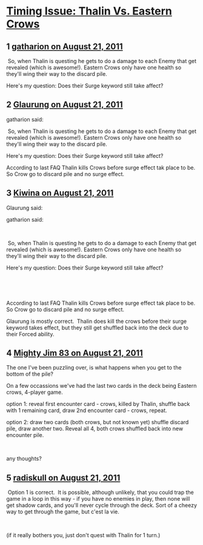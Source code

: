# [Timing Issue: Thalin Vs. Eastern Crows](https://community.fantasyflightgames.com/topic/51905-timing-issue-thalin-vs-eastern-crows/)

## 1 [gatharion on August 21, 2011](https://community.fantasyflightgames.com/topic/51905-timing-issue-thalin-vs-eastern-crows/?do=findComment&comment=517627)

 So, when Thalin is questing he gets to do a damage to each Enemy that get revealed (which is awesome!). Eastern Crows only have one health so they'll wing their way to the discard pile.

Here's my question: Does their Surge keyword still take affect?

## 2 [Glaurung on August 21, 2011](https://community.fantasyflightgames.com/topic/51905-timing-issue-thalin-vs-eastern-crows/?do=findComment&comment=517642)

gatharion said:

 So, when Thalin is questing he gets to do a damage to each Enemy that get revealed (which is awesome!). Eastern Crows only have one health so they'll wing their way to the discard pile.

Here's my question: Does their Surge keyword still take affect?



According to last FAQ Thalin kills Crows before surge effect tak place to be. So Crow go to discard pile and no surge effect.

## 3 [Kiwina on August 21, 2011](https://community.fantasyflightgames.com/topic/51905-timing-issue-thalin-vs-eastern-crows/?do=findComment&comment=517652)

Glaurung said:

gatharion said:

 

 So, when Thalin is questing he gets to do a damage to each Enemy that get revealed (which is awesome!). Eastern Crows only have one health so they'll wing their way to the discard pile.

Here's my question: Does their Surge keyword still take affect?

 

 

According to last FAQ Thalin kills Crows before surge effect tak place to be. So Crow go to discard pile and no surge effect.



Glaurung is mostly correct.  Thalin does kill the crows before their surge keyword takes effect, but they still get shuffled back into the deck due to their Forced ability.

## 4 [Mighty Jim 83 on August 21, 2011](https://community.fantasyflightgames.com/topic/51905-timing-issue-thalin-vs-eastern-crows/?do=findComment&comment=517657)

The one I've been puzzling over, is what happens when you get to the bottom of the pile?

On a few occassions we've had the last two cards in the deck being Eastern crows, 4-player game.

option 1: reveal first encounter card - crows, killed by Thalin, shuffle back with 1 remaining card, draw 2nd encounter card - crows, repeat.

option 2: draw two cards (both crows, but not known yet) shuffle discard pile, draw another two. Reveal all 4, both crows shuffled back into new encounter pile.

 

any thoughts?

## 5 [radiskull on August 21, 2011](https://community.fantasyflightgames.com/topic/51905-timing-issue-thalin-vs-eastern-crows/?do=findComment&comment=517749)

 Option 1 is correct.  It is possible, although unlikely, that you could trap the game in a loop in this way - if you have no enemies in play, then none will get shadow cards, and you'll never cycle through the deck. Sort of a cheezy way to get through the game, but c'est la vie.

 

(if it really bothers you, just don't quest with Thalin for 1 turn.)

